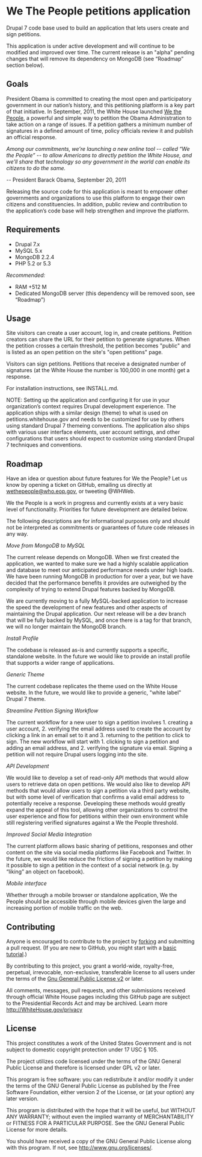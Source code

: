 # We The People petitions application

Drupal 7 code base used to build an application that lets users create and sign petitions.

This application is under active development and will continue to be modified and improved over time. The current release is an "alpha" pending changes that will remove its dependency on MongoDB (see “Roadmap” section below).

## Goals

President Obama is committed to creating the most open and participatory government in our nation’s history, and this petitioning platform is a key part of that initiative. In September, 2011, the White House launched [We the People](http://petitions.whitehouse.gov), a powerful and simple way to petition the Obama Administration to take action on a range of issues. If a petition gathers a minimum number of signatures in a defined amount of time, policy officials review it and publish an official response.

*Among our commitments, we’re launching a new online tool -- called “We the People” -- to allow Americans to directly petition the White House, and we’ll share that technology so any government in the world can enable its citizens to do the same.*

-- President Barack Obama, September 20, 2011

Releasing the source code for this application is meant to empower other governments and organizations to use this platform to engage their own citizens and constituencies. In addition, public review and contribution to the application’s code base will help strengthen and improve the platform.

## Requirements

* Drupal 7.x
* MySQL 5.x
* MongoDB 2.2.4
* PHP 5.2 or 5.3

*Recommended:*

* RAM +512 M
* Dedicated MongoDB server (this dependency will be removed soon, see “Roadmap”)

## Usage

Site visitors can create a user account, log in, and create petitions. Petition creators can share the URL for their petition to generate signatures. When the petition crosses a certain threshold, the petition becomes "public" and is listed as an open petition on the site's "open petitions" page.

Visitors can sign petitions. Petitions that receive a designated number of signatures (at the White House the number is 100,000 in one month) get a response.

For installation instructions, see INSTALL.md.

NOTE: Setting up the application and configuring it for use in your organization’s context requires Drupal development experience. The application ships with a similar design (theme) to what is used on petitions.whitehouse.gov and needs to be customized for use by others using standard Drupal 7 themeing conventions. The application also ships with various user interface elements, user account settings, and other configurations that users should expect to customize using standard Drupal 7 techniques and conventions.

## Roadmap

Have an idea or question about future features for We the People? Let us know by opening a ticket on GitHub, emailing us directly at wethepeople@who.eop.gov, or tweeting @WHWeb.

We the People is a work in progress and currently exists at a very basic level of functionality. Priorities for future development are detailed below.

The following descriptions are for informational purposes only and should not be interpreted as commitments or guarantees of future code releases in any way.

*Move from MongoDB to MySQL*

The current release depends on MongoDB. When we first created the application, we wanted to make sure we had a highly scalable application and database to meet our anticipated performance needs under high loads. We have been running MongoDB in production for over a year, but we have decided that the performance benefits it provides are outweighed by the complexity of trying to extend Drupal features backed by MongoDB.

We are currently moving to a fully MySQL-backed application to increase the speed the development of new features and other aspects of maintaining the Drupal application. Our next release will be a dev branch that will be fully backed by MySQL, and once there is a tag for that branch, we will no longer maintain the MongoDB branch.

*Install Profile*

The codebase is released as-is and currently supports a specific, standalone website. In the future we would like to provide an install profile that supports a wider range of applications.

*Generic Theme*

The current codebase replicates the theme used on the White House website. In the future, we would like to provide a generic, "white label" Drupal 7 theme.

*Streamline Petition Signing Workflow*

The current workflow for a new user to sign a petition involves 1. creating a user account, 2. verifying the email address used to create the account by clicking a link in an email set to it and 3. returning to the petition to click to sign.
The new workflow will start with 1. clicking to sign a petition and adding an email address, and 2. verifying the signature via email. Signing a petition will not require Drupal users logging into the site.

*API Development*

We would like to develop a set of read-only API methods that would allow users to retrieve data on open petitions. We would also like to develop API methods that would allow users to sign a petition via a third party website, but with some level of verification that confirms a valid email address to potentially receive a response. Developing these methods would greatly expand the appeal of this tool, allowing other organizations to control the user experience and flow for petitions within their own environment while still registering verified signatures against a We the People threshold.

*Improved Social Media Integration*

The current platform allows basic sharing of petitions, responses and other content on the site via social media platforms like Facebook and Twitter. In the future, we would like reduce the friction of signing a petition by making it possible to sign a petition in the context of a social network (e.g. by “liking” an object on facebook).

*Mobile interface*

Whether through a mobile browser or standalone application, We the People should be accessible through mobile devices given the large and increasing portion of mobile traffic on the web.

## Contributing

Anyone is encouraged to contribute to the project by [forking](https://help.github.com/articles/fork-a-repo) and submitting a pull request. (If you are new to GitHub, you might start with a [basic tutorial](https://help.github.com/articles/set-up-git).)

By contributing to this project, you grant a world-wide, royalty-free, perpetual, irrevocable, non-exclusive, transferable license to all users under the terms of the [Gnu General Public License v2](http://www.gnu.org/licenses/gpl-2.0.html) or later.

All comments, messages, pull requests, and other submissions received through official White House pages including this GitHub page are subject to the Presidential Records Act and may be archived. Learn more http://WhiteHouse.gov/privacy

## License

This project constitutes a work of the United States Government and is not subject to domestic copyright protection under 17 USC § 105.

The project utilizes code licensed under the terms of the GNU General Public License and therefore is licensed under GPL v2 or later.

This program is free software: you can redistribute it and/or modify it under the terms of the GNU General Public License as published by the Free Software Foundation, either version 2 of the License, or (at your option) any later version.

This program is distributed with the hope that it will be useful, but WITHOUT ANY WARRANTY; without even the implied warranty of MERCHANTABILITY or FITNESS FOR A PARTICULAR PURPOSE. See the GNU General Public License for more details.

You should have received a copy of the GNU General Public License along with this program. If not, see http://www.gnu.org/licenses/.
